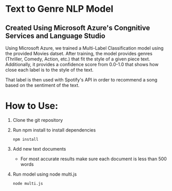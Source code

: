# Text to Genre NLP Model

## Created Using Microsoft Azure's Congnitive Services and Language Studio

Using Microsoft Azure, we trained a Multi-Label Classification model using the provided Movies datset. After training, the model provides genres (Thriller, Comedy, Action, etc.) that fit the style of a given piece text. Additionally, it provides a confidence score from 0.0-1.0 that shows how close each label is to the style of the text.

That label is then used with Spotify's API in order to recommend a song based on the sentiment of the text.

# How to Use:

1. Clone the git repository

2. Run npm install to install dependencies
    ```
    npm install
    ```

3. Add new text documents
    * For most accurate results make sure each document is less than 500 words

4. Run model using node multi.js
    ```
    node multi.js
    ```